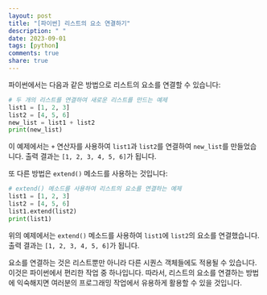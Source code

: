 ```yaml
---
layout: post
title: "[파이썬] 리스트의 요소 연결하기"
description: " "
date: 2023-09-01
tags: [python]
comments: true
share: true
---
```

파이썬에서는 다음과 같은 방법으로 리스트의 요소를 연결할 수 있습니다:

```python
# 두 개의 리스트를 연결하여 새로운 리스트를 만드는 예제
list1 = [1, 2, 3]
list2 = [4, 5, 6]
new_list = list1 + list2
print(new_list)
```

이 예제에서는 `+` 연산자를 사용하여 `list1`과 `list2`를 연결하여 `new_list`를 만들었습니다. 출력 결과는 `[1, 2, 3, 4, 5, 6]`가 됩니다.

또 다른 방법은 `extend()` 메소드를 사용하는 것입니다:

```python
# extend() 메소드를 사용하여 리스트의 요소를 연결하는 예제
list1 = [1, 2, 3]
list2 = [4, 5, 6]
list1.extend(list2)
print(list1)
```

위의 예제에서는 `extend()` 메소드를 사용하여 `list1`에 `list2`의 요소를 연결했습니다. 출력 결과는 `[1, 2, 3, 4, 5, 6]`가 됩니다.

요소를 연결하는 것은 리스트뿐만 아니라 다른 시퀀스 객체들에도 적용될 수 있습니다. 이것은 파이썬에서 편리한 작업 중 하나입니다. 따라서, 리스트의 요소를 연결하는 방법에 익숙해지면 여러분의 프로그래밍 작업에서 유용하게 활용할 수 있을 것입니다.